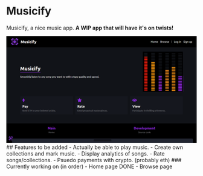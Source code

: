 # Musicify
Musicify, a nice music app.
**A WIP app that will have it's on twists!**

<img src="./intro.png" width="1024"/>
## Features to be added
- Actually be able to play music.
- Create own collections and mark music.
- Display analytics of songs.
- Rate songs/collections.
- Psuedo payments with crypto. (probably eth)
### Currently working on (in order)
- Home page DONE
- Browse page
